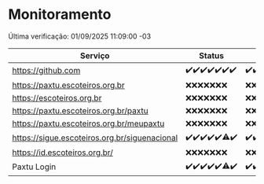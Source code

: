 # Monitoramento

Última verificação: 01/09/2025 11:09:00 -03

|Serviço|Status|Últimas 24h|
|---|---|---|
|https://github.com|<span title="2025-08-25: OK=23">✔️</span><span title="2025-08-26: OK=23">✔️</span><span title="2025-08-27: OK=23">✔️</span><span title="2025-08-28: OK=23">✔️</span><span title="2025-08-29: OK=23">✔️</span><span title="2025-08-30: OK=23">✔️</span><span title="2025-08-31: OK=14">✔️</span>|<span title="31/08/2025 12:07:00 -03 : 200">✔️</span><span title="31/08/2025 13:09:00 -03 : 200">✔️</span><span title="31/08/2025 14:06:00 -03 : 200">✔️</span><span title="31/08/2025 15:11:00 -03 : 200">✔️</span><span title="31/08/2025 16:06:00 -03 : 200">✔️</span><span title="31/08/2025 17:09:00 -03 : 200">✔️</span><span title="31/08/2025 18:07:00 -03 : 200">✔️</span><span title="31/08/2025 19:07:00 -03 : 200">✔️</span><span title="31/08/2025 20:08:00 -03 : 200">✔️</span><span title="31/08/2025 21:55:00 -03 : 200">✔️</span><span title="31/08/2025 23:46:00 -03 : 200">✔️</span><span title="01/09/2025 00:44:00 -03 : 200">✔️</span><span title="01/09/2025 01:19:00 -03 : 200">✔️</span><span title="01/09/2025 02:10:00 -03 : 200">✔️</span><span title="01/09/2025 03:16:00 -03 : 200">✔️</span><span title="01/09/2025 04:10:00 -03 : 200">✔️</span><span title="01/09/2025 05:14:00 -03 : 200">✔️</span><span title="01/09/2025 06:12:00 -03 : 200">✔️</span><span title="01/09/2025 07:10:00 -03 : 200">✔️</span><span title="01/09/2025 08:07:00 -03 : 200">✔️</span><span title="01/09/2025 09:18:00 -03 : 200">✔️</span><span title="01/09/2025 10:21:00 -03 : 200">✔️</span><span title="01/09/2025 11:09:00 -03 : 200">✔️</span>|
|https://paxtu.escoteiros.org.br|<span title="2025-08-25: Falhas=23">❌</span><span title="2025-08-26: Falhas=23">❌</span><span title="2025-08-27: Falhas=23">❌</span><span title="2025-08-28: Falhas=23">❌</span><span title="2025-08-29: Falhas=23">❌</span><span title="2025-08-30: Falhas=23">❌</span><span title="2025-08-31: Falhas=14">❌</span>|<span title="31/08/2025 12:07:00 -03 : 403">❌</span><span title="31/08/2025 13:09:00 -03 : 403">❌</span><span title="31/08/2025 14:06:00 -03 : 403">❌</span><span title="31/08/2025 15:11:00 -03 : 403">❌</span><span title="31/08/2025 16:06:00 -03 : 403">❌</span><span title="31/08/2025 17:09:00 -03 : 403">❌</span><span title="31/08/2025 18:07:00 -03 : 403">❌</span><span title="31/08/2025 19:07:00 -03 : 403">❌</span><span title="31/08/2025 20:08:00 -03 : 403">❌</span><span title="31/08/2025 21:55:00 -03 : 403">❌</span><span title="31/08/2025 23:46:00 -03 : 403">❌</span><span title="01/09/2025 00:44:00 -03 : 403">❌</span><span title="01/09/2025 01:19:00 -03 : 403">❌</span><span title="01/09/2025 02:10:00 -03 : 403">❌</span><span title="01/09/2025 03:16:00 -03 : 403">❌</span><span title="01/09/2025 04:10:00 -03 : 403">❌</span><span title="01/09/2025 05:14:00 -03 : 403">❌</span><span title="01/09/2025 06:12:00 -03 : 403">❌</span><span title="01/09/2025 07:10:00 -03 : 403">❌</span><span title="01/09/2025 08:07:00 -03 : 403">❌</span><span title="01/09/2025 09:18:00 -03 : 403">❌</span><span title="01/09/2025 10:21:00 -03 : 403">❌</span><span title="01/09/2025 11:09:00 -03 : 403">❌</span>|
|https://escoteiros.org.br|<span title="2025-08-25: Falhas=23">❌</span><span title="2025-08-26: Falhas=23">❌</span><span title="2025-08-27: Falhas=23">❌</span><span title="2025-08-28: Falhas=23">❌</span><span title="2025-08-29: Falhas=23">❌</span><span title="2025-08-30: Falhas=23">❌</span><span title="2025-08-31: Falhas=14">❌</span>|<span title="31/08/2025 12:07:00 -03 : 403">❌</span><span title="31/08/2025 13:09:00 -03 : 403">❌</span><span title="31/08/2025 14:06:00 -03 : 403">❌</span><span title="31/08/2025 15:11:00 -03 : 403">❌</span><span title="31/08/2025 16:06:00 -03 : 403">❌</span><span title="31/08/2025 17:09:00 -03 : 403">❌</span><span title="31/08/2025 18:07:00 -03 : 403">❌</span><span title="31/08/2025 19:07:00 -03 : 403">❌</span><span title="31/08/2025 20:08:00 -03 : 403">❌</span><span title="31/08/2025 21:55:00 -03 : 403">❌</span><span title="31/08/2025 23:46:00 -03 : 403">❌</span><span title="01/09/2025 00:44:00 -03 : 403">❌</span><span title="01/09/2025 01:19:00 -03 : 403">❌</span><span title="01/09/2025 02:10:00 -03 : 403">❌</span><span title="01/09/2025 03:16:00 -03 : 403">❌</span><span title="01/09/2025 04:10:00 -03 : 403">❌</span><span title="01/09/2025 05:14:00 -03 : 403">❌</span><span title="01/09/2025 06:12:00 -03 : 403">❌</span><span title="01/09/2025 07:10:00 -03 : 403">❌</span><span title="01/09/2025 08:07:00 -03 : 403">❌</span><span title="01/09/2025 09:18:00 -03 : 403">❌</span><span title="01/09/2025 10:21:00 -03 : 403">❌</span><span title="01/09/2025 11:09:00 -03 : 403">❌</span>|
|https://paxtu.escoteiros.org.br/paxtu|<span title="2025-08-25: Falhas=23">❌</span><span title="2025-08-26: Falhas=23">❌</span><span title="2025-08-27: Falhas=23">❌</span><span title="2025-08-28: Falhas=23">❌</span><span title="2025-08-29: Falhas=23">❌</span><span title="2025-08-30: Falhas=23">❌</span><span title="2025-08-31: Falhas=14">❌</span>|<span title="31/08/2025 12:07:00 -03 : 403">❌</span><span title="31/08/2025 13:09:00 -03 : 403">❌</span><span title="31/08/2025 14:06:00 -03 : 403">❌</span><span title="31/08/2025 15:11:00 -03 : 403">❌</span><span title="31/08/2025 16:06:00 -03 : 403">❌</span><span title="31/08/2025 17:09:00 -03 : 403">❌</span><span title="31/08/2025 18:07:00 -03 : 403">❌</span><span title="31/08/2025 19:07:00 -03 : 403">❌</span><span title="31/08/2025 20:08:00 -03 : 403">❌</span><span title="31/08/2025 21:55:00 -03 : 403">❌</span><span title="31/08/2025 23:46:00 -03 : 403">❌</span><span title="01/09/2025 00:44:00 -03 : 403">❌</span><span title="01/09/2025 01:19:00 -03 : 403">❌</span><span title="01/09/2025 02:10:00 -03 : 403">❌</span><span title="01/09/2025 03:16:00 -03 : 403">❌</span><span title="01/09/2025 04:10:00 -03 : 403">❌</span><span title="01/09/2025 05:14:00 -03 : 403">❌</span><span title="01/09/2025 06:12:00 -03 : 403">❌</span><span title="01/09/2025 07:10:00 -03 : 403">❌</span><span title="01/09/2025 08:07:00 -03 : 403">❌</span><span title="01/09/2025 09:18:00 -03 : 403">❌</span><span title="01/09/2025 10:21:00 -03 : 403">❌</span><span title="01/09/2025 11:09:00 -03 : 403">❌</span>|
|https://paxtu.escoteiros.org.br/meupaxtu|<span title="2025-08-25: Falhas=23">❌</span><span title="2025-08-26: Falhas=23">❌</span><span title="2025-08-27: Falhas=23">❌</span><span title="2025-08-28: Falhas=23">❌</span><span title="2025-08-29: Falhas=23">❌</span><span title="2025-08-30: Falhas=23">❌</span><span title="2025-08-31: Falhas=14">❌</span>|<span title="31/08/2025 12:07:00 -03 : 403">❌</span><span title="31/08/2025 13:09:00 -03 : 403">❌</span><span title="31/08/2025 14:06:00 -03 : 403">❌</span><span title="31/08/2025 15:11:00 -03 : 403">❌</span><span title="31/08/2025 16:06:00 -03 : 403">❌</span><span title="31/08/2025 17:09:00 -03 : 403">❌</span><span title="31/08/2025 18:07:00 -03 : 403">❌</span><span title="31/08/2025 19:07:00 -03 : 403">❌</span><span title="31/08/2025 20:08:00 -03 : 403">❌</span><span title="31/08/2025 21:55:00 -03 : 403">❌</span><span title="31/08/2025 23:46:00 -03 : 403">❌</span><span title="01/09/2025 00:44:00 -03 : 403">❌</span><span title="01/09/2025 01:19:00 -03 : 403">❌</span><span title="01/09/2025 02:10:00 -03 : 403">❌</span><span title="01/09/2025 03:16:00 -03 : 403">❌</span><span title="01/09/2025 04:10:00 -03 : 403">❌</span><span title="01/09/2025 05:14:00 -03 : 403">❌</span><span title="01/09/2025 06:12:00 -03 : 403">❌</span><span title="01/09/2025 07:10:00 -03 : 403">❌</span><span title="01/09/2025 08:07:00 -03 : 403">❌</span><span title="01/09/2025 09:18:00 -03 : 403">❌</span><span title="01/09/2025 10:21:00 -03 : 403">❌</span><span title="01/09/2025 11:09:00 -03 : 403">❌</span>|
|https://sigue.escoteiros.org.br/siguenacional|<span title="2025-08-25: OK=23">✔️</span><span title="2025-08-26: OK=23">✔️</span><span title="2025-08-27: OK=23">✔️</span><span title="2025-08-28: OK=23">✔️</span><span title="2025-08-29: OK=23">✔️</span><span title="2025-08-30: OK=22, Falhas=1">⚠️</span><span title="2025-08-31: OK=14">✔️</span>|<span title="31/08/2025 12:07:00 -03 : 200">✔️</span><span title="31/08/2025 13:09:00 -03 : 200">✔️</span><span title="31/08/2025 14:06:00 -03 : 200">✔️</span><span title="31/08/2025 15:11:00 -03 : 200">✔️</span><span title="31/08/2025 16:06:00 -03 : 200">✔️</span><span title="31/08/2025 17:09:00 -03 : 200">✔️</span><span title="31/08/2025 18:07:00 -03 : 200">✔️</span><span title="31/08/2025 19:07:00 -03 : 200">✔️</span><span title="31/08/2025 20:08:00 -03 : 200">✔️</span><span title="31/08/2025 21:55:00 -03 : 200">✔️</span><span title="31/08/2025 23:46:00 -03 : 200">✔️</span><span title="01/09/2025 00:44:00 -03 : 200">✔️</span><span title="01/09/2025 01:19:00 -03 : 200">✔️</span><span title="01/09/2025 02:10:00 -03 : 200">✔️</span><span title="01/09/2025 03:16:00 -03 : 200">✔️</span><span title="01/09/2025 04:10:00 -03 : 200">✔️</span><span title="01/09/2025 05:14:00 -03 : 200">✔️</span><span title="01/09/2025 06:12:00 -03 : 200">✔️</span><span title="01/09/2025 07:10:00 -03 : 200">✔️</span><span title="01/09/2025 08:07:00 -03 : 200">✔️</span><span title="01/09/2025 09:18:00 -03 : 200">✔️</span><span title="01/09/2025 10:21:00 -03 : 200">✔️</span><span title="01/09/2025 11:09:00 -03 : 200">✔️</span>|
|https://id.escoteiros.org.br/|<span title="2025-08-25: Falhas=23">❌</span><span title="2025-08-26: Falhas=23">❌</span><span title="2025-08-27: Falhas=23">❌</span><span title="2025-08-28: Falhas=23">❌</span><span title="2025-08-29: Falhas=23">❌</span><span title="2025-08-30: Falhas=23">❌</span><span title="2025-08-31: Falhas=14">❌</span>|<span title="31/08/2025 12:07:00 -03 : 403">❌</span><span title="31/08/2025 13:09:00 -03 : 403">❌</span><span title="31/08/2025 14:06:00 -03 : 403">❌</span><span title="31/08/2025 15:11:00 -03 : 403">❌</span><span title="31/08/2025 16:06:00 -03 : 403">❌</span><span title="31/08/2025 17:09:00 -03 : 403">❌</span><span title="31/08/2025 18:07:00 -03 : 403">❌</span><span title="31/08/2025 19:07:00 -03 : 403">❌</span><span title="31/08/2025 20:08:00 -03 : 403">❌</span><span title="31/08/2025 21:55:00 -03 : 403">❌</span><span title="31/08/2025 23:46:00 -03 : 403">❌</span><span title="01/09/2025 00:44:00 -03 : 403">❌</span><span title="01/09/2025 01:19:00 -03 : 403">❌</span><span title="01/09/2025 02:10:00 -03 : 403">❌</span><span title="01/09/2025 03:16:00 -03 : 403">❌</span><span title="01/09/2025 04:10:00 -03 : 403">❌</span><span title="01/09/2025 05:14:00 -03 : 403">❌</span><span title="01/09/2025 06:12:00 -03 : 403">❌</span><span title="01/09/2025 07:10:00 -03 : 403">❌</span><span title="01/09/2025 08:07:00 -03 : 403">❌</span><span title="01/09/2025 09:18:00 -03 : 403">❌</span><span title="01/09/2025 10:21:00 -03 : 403">❌</span><span title="01/09/2025 11:09:00 -03 : 403">❌</span>|
|Paxtu Login|<span title="2025-08-25: OK=23">✔️</span><span title="2025-08-26: OK=23">✔️</span><span title="2025-08-27: OK=23">✔️</span><span title="2025-08-28: OK=23">✔️</span><span title="2025-08-29: OK=23">✔️</span><span title="2025-08-30: OK=22, Falhas=1">⚠️</span><span title="2025-08-31: OK=14">✔️</span>|<span title="31/08/2025 12:07:00 -03 : 200">✔️</span><span title="31/08/2025 13:09:00 -03 : 200">✔️</span><span title="31/08/2025 14:06:00 -03 : 200">✔️</span><span title="31/08/2025 15:11:00 -03 : 200">✔️</span><span title="31/08/2025 16:06:00 -03 : 200">✔️</span><span title="31/08/2025 17:09:00 -03 : 200">✔️</span><span title="31/08/2025 18:07:00 -03 : 200">✔️</span><span title="31/08/2025 19:07:00 -03 : 200">✔️</span><span title="31/08/2025 20:08:00 -03 : 200">✔️</span><span title="31/08/2025 21:55:00 -03 : 200">✔️</span><span title="31/08/2025 23:46:00 -03 : 200">✔️</span><span title="01/09/2025 00:44:00 -03 : 200">✔️</span><span title="01/09/2025 01:19:00 -03 : 200">✔️</span><span title="01/09/2025 02:10:00 -03 : 200">✔️</span><span title="01/09/2025 03:16:00 -03 : 200">✔️</span><span title="01/09/2025 04:10:00 -03 : 200">✔️</span><span title="01/09/2025 05:14:00 -03 : 200">✔️</span><span title="01/09/2025 06:12:00 -03 : 200">✔️</span><span title="01/09/2025 07:10:00 -03 : 200">✔️</span><span title="01/09/2025 08:07:00 -03 : 200">✔️</span><span title="01/09/2025 09:18:00 -03 : 200">✔️</span><span title="01/09/2025 10:21:00 -03 : 200">✔️</span><span title="01/09/2025 11:09:00 -03 : 200">✔️</span>|
